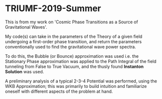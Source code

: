 # TRIUMF-2019-Summer
This is from my work on 'Cosmic Phase Transitions as a Source of Gravitational Waves'.

My code(s) can take in the parameters of the Theory of a given field undergoing a first-order phase transition, and return the parameters conventionally used to find the gravitational wave power spectra.

To do this, the Bubble (or Bounce) approximation was used i.e. the Stationary Phase approximation was applied to the Path Integral of the field tunneling from False to True Vacuum, and the thusly found **Instanton Solution** was used.

A preliminary analysis of a typical 2-3-4 Potential was performed, using the WKB Approximation; this was primarily to build intuition and familiarize oneself with different aspects of the problem at hand.